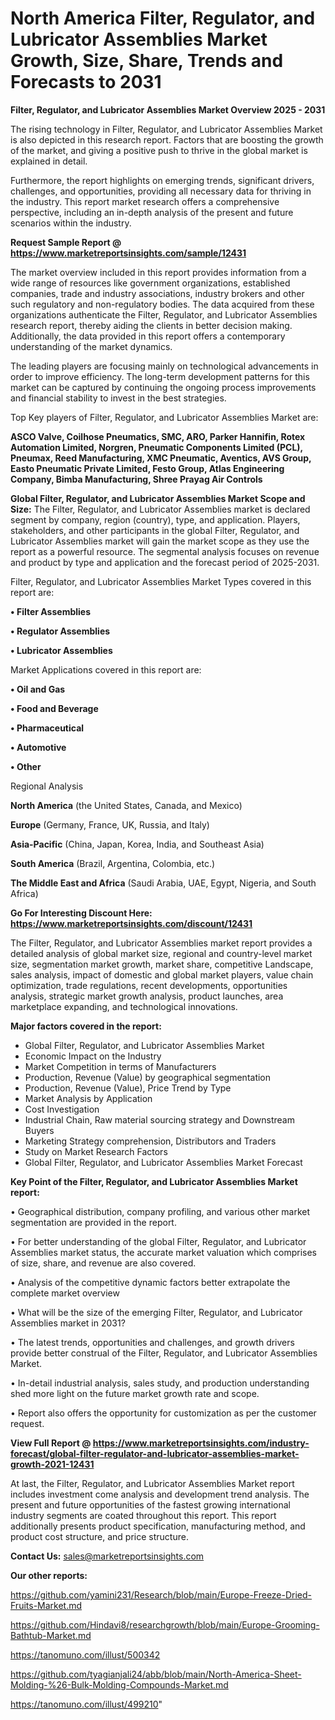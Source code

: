 # North America Filter, Regulator, and Lubricator Assemblies Market Growth, Size, Share, Trends and Forecasts to 2031

<Strong> Filter, Regulator, and Lubricator Assemblies Market Overview 2025 - 2031</strong>

The rising technology in Filter, Regulator, and Lubricator Assemblies Market is also depicted in this research report. Factors that are boosting the growth of the market, and giving a positive push to thrive in the global market is explained in detail.

Furthermore, the report highlights on emerging trends, significant drivers, challenges, and opportunities, providing all necessary data for thriving in the industry. This report market research offers a comprehensive perspective, including an in-depth analysis of the present and future scenarios within the industry.

<strong>Request Sample Report @ <a href=https://www.marketreportsinsights.com/sample/12431>https://www.marketreportsinsights.com/sample/12431</a></strong>

The market overview included in this report provides information from a wide range of resources like government organizations, established companies, trade and industry associations, industry brokers and other such regulatory and non-regulatory bodies. The data acquired from these organizations authenticate the Filter, Regulator, and Lubricator Assemblies research report, thereby aiding the clients in better decision making. Additionally, the data provided in this report offers a contemporary understanding of the market dynamics.

The leading players are focusing mainly on technological advancements in order to improve efficiency. The long-term development patterns for this market can be captured by continuing the ongoing process improvements and financial stability to invest in the best strategies.

Top Key players of Filter, Regulator, and Lubricator Assemblies Market are:

<strong>ASCO Valve, Coilhose Pneumatics, SMC, ARO, Parker Hannifin, Rotex Automation Limited, Norgren, Pneumatic Components Limited (PCL), Pneumax, Reed Manufacturing, XMC Pneumatic, Aventics, AVS Group, Easto Pneumatic Private Limited, Festo Group, Atlas Engineering Company, Bimba Manufacturing, Shree Prayag Air Controls</strong>

<strong><b>Global Filter, Regulator, and Lubricator Assemblies Market Scope and Size:</b></strong>
The Filter, Regulator, and Lubricator Assemblies market is declared segment by company, region (country), type, and application. Players, stakeholders, and other participants in the global Filter, Regulator, and Lubricator Assemblies market will gain the market scope as they use the report as a powerful resource. The segmental analysis focuses on revenue and product by type and application and the forecast period of 2025-2031.

Filter, Regulator, and Lubricator Assemblies Market Types covered in this report are:

<strong>• Filter Assemblies

• Regulator Assemblies

• Lubricator Assemblies</strong>

Market Applications covered in this report are:

<strong>• Oil and Gas

• Food and Beverage

• Pharmaceutical

• Automotive

• Other</strong> 

Regional Analysis

<strong>North America</strong> (the United States, Canada, and Mexico)

<strong>Europe</strong> (Germany, France, UK, Russia, and Italy)

<strong>Asia-Pacific</strong> (China, Japan, Korea, India, and Southeast Asia)

<strong>South America</strong> (Brazil, Argentina, Colombia, etc.)

<strong>The Middle East and Africa</strong> (Saudi Arabia, UAE, Egypt, Nigeria, and South Africa)

<strong>Go For Interesting Discount Here: <a href=https://www.marketreportsinsights.com/discount/12431>https://www.marketreportsinsights.com/discount/12431</a></strong>

The Filter, Regulator, and Lubricator Assemblies market report provides a detailed analysis of global market size, regional and country-level market size, segmentation market growth, market share, competitive Landscape, sales analysis, impact of domestic and global market players, value chain optimization, trade regulations, recent developments, opportunities analysis, strategic market growth analysis, product launches, area marketplace expanding, and technological innovations.

<strong><b>Major factors covered in the report:</b></strong>
<ul>
  <li>Global Filter, Regulator, and Lubricator Assemblies Market </li>
  <li>Economic Impact on the Industry</li>
  <li>Market Competition in terms of Manufacturers</li>
  <li>Production, Revenue (Value) by geographical segmentation</li>
  <li>Production, Revenue (Value), Price Trend by Type</li>
  <li>Market Analysis by Application</li>
  <li>Cost Investigation</li>
  <li>Industrial Chain, Raw material sourcing strategy and Downstream Buyers</li>
  <li>Marketing Strategy comprehension, Distributors and Traders</li>
  <li>Study on Market Research Factors</li>
  <li>Global Filter, Regulator, and Lubricator Assemblies Market Forecast</li>
</ul>

<strong><b>Key Point of the Filter, Regulator, and Lubricator Assemblies Market report:</b></strong>

• Geographical distribution, company profiling, and various other market segmentation are provided in the report.

• For better understanding of the global Filter, Regulator, and Lubricator Assemblies market status, the accurate market valuation which comprises of size, share, and revenue are also covered.

• Analysis of the competitive dynamic factors better extrapolate the complete market overview

• What will be the size of the emerging Filter, Regulator, and Lubricator Assemblies market in 2031?

• The latest trends, opportunities and challenges, and growth drivers provide better construal of the Filter, Regulator, and Lubricator Assemblies Market.

• In-detail industrial analysis, sales study, and production understanding shed more light on the future market growth rate and scope.

• Report also offers the opportunity for customization as per the customer request.

<strong><b>View Full Report @ <a href=https://www.marketreportsinsights.com/industry-forecast/global-filter-regulator-and-lubricator-assemblies-market-growth-2021-12431>https://www.marketreportsinsights.com/industry-forecast/global-filter-regulator-and-lubricator-assemblies-market-growth-2021-12431</a></b></strong>


At last, the Filter, Regulator, and Lubricator Assemblies Market report includes investment come analysis and development trend analysis. The present and future opportunities of the fastest growing international industry segments are coated throughout this report. This report additionally presents product specification, manufacturing method, and product cost structure, and price structure.

<strong>Contact Us:</strong>
sales@marketreportsinsights.com

<strong>Our other reports:</strong>

<a href=https://github.com/yamini231/Research/blob/main/Europe-Freeze-Dried-Fruits-Market.md>https://github.com/yamini231/Research/blob/main/Europe-Freeze-Dried-Fruits-Market.md</a>

<a href=https://github.com/Hindavi8/researchgrowth/blob/main/Europe-Grooming-Bathtub-Market.md>https://github.com/Hindavi8/researchgrowth/blob/main/Europe-Grooming-Bathtub-Market.md</a>

<a href=https://tanomuno.com/illust/500342>https://tanomuno.com/illust/500342</a>

<a href=https://github.com/tyagianjali24/abb/blob/main/North-America-Sheet-Molding-%26-Bulk-Molding-Compounds-Market.md>https://github.com/tyagianjali24/abb/blob/main/North-America-Sheet-Molding-%26-Bulk-Molding-Compounds-Market.md</a>

<a href=https://tanomuno.com/illust/499210>https://tanomuno.com/illust/499210</a>"
